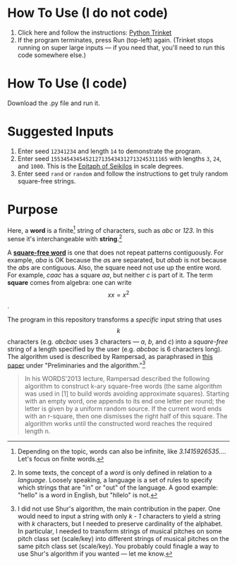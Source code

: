 # How To Use (I do not code)
1. Click here and follow the instructions: [Python Trinket](https://trinket.io/python3/3196758d83ba?outputOnly=true&runOption=run)
2. If the program terminates, press Run (top-left) again. (Trinket stops running on super large inputs — if you need that, you'll need to run this code somewhere else.)

# How To Use (I code)
Download the .py file and run it.

# Suggested Inputs
1. Enter seed `12341234` and length `14` to demonstrate the program.
2. Enter seed `1553454345452127135434312713245311165` with lengths `3`, `24`, and `1000`. This is the [Epitaph of Seikilos](https://en.wikipedia.org/wiki/Seikilos_epitaph) in scale degrees.
3. Enter seed `rand` or `random` and follow the instructions to get truly random square-free strings.

# Purpose
Here, a **word** is a finite[^***] string of characters, such as _abc_ or _123_. In this sense it's interchangeable with **string**.[^*]

A **[square-free word](https://en.wikipedia.org/wiki/Square-free_word)** is one that does not repeat patterns contiguously. For example, *aba* is OK because the *a*s are separated, but *abab* is not because the *ab*s are contiguous. Also, the square need not use up the entire word. For example, *caac* has a square *aa*, but neither *c* is part of it. The term **square** comes from algebra: one can write $$xx = x^2$$.

The program in this repository transforms a *specific* input string that uses $$k$$ characters (e.g. *abcbac* uses 3 characters — *a*, *b*, and *c*) into a *square-free* string of a length specified by the user (e.g. *abcbac* is 6 characters long). The algorithm used is described by Rampersad, as paraphrased in [this paper](https://www.sciencedirect.com/science/article/pii/S0304397515006489?via%3Dihub) under "Preliminaries and the algorithm."[^**]

>In his WORDS'2013 lecture, Rampersad described the following algorithm to construct k-ary square-free words (the same algorithm was used in [1] to build words avoiding approximate squares). Starting with an empty word, one appends to its end one letter per round; the letter is given by a uniform random source. If the current word ends with an r-square, then one dismisses the right half of this square. The algorithm works until the constructed word reaches the required length n.

[^***]: Depending on the topic, words can also be infinite, like *3.1415926535...*. Let's focus on finite words.
[^*]: In some texts, the concept of a *word* is only defined in relation to a *language*. Loosely speaking, a language is a set of rules to specify which strings that are "in" or "out" of the language. A good example: "hello" is a word in English, but "hllelo" is not.
[^**]: I did not use Shur's algorithm, the main contribution in the paper. One would need to input a string with only *k - 1* characters to yield a string with *k* characters, but I needed to preserve cardinality of the alphabet. In particular, I needed to transform strings of musical pitches on some pitch class set (scale/key) into different strings of musical pitches on the same pitch class set (scale/key). You probably could finagle a way to use Shur's algorithm if you wanted — let me know.
